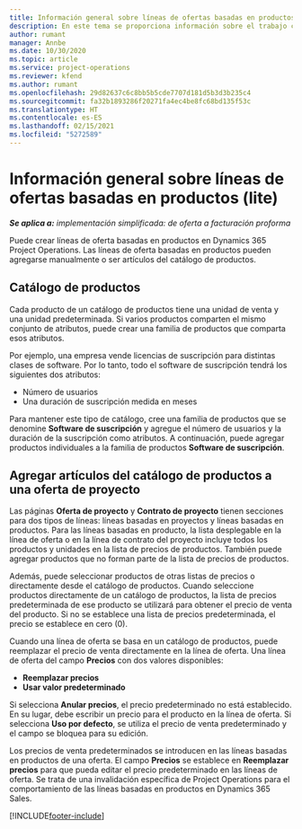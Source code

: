 ```yaml
---
title: Información general sobre líneas de ofertas basadas en productos (lite)
description: En este tema se proporciona información sobre el trabajo con líneas de oferta basadas en producto.
author: rumant
manager: Annbe
ms.date: 10/30/2020
ms.topic: article
ms.service: project-operations
ms.reviewer: kfend
ms.author: rumant
ms.openlocfilehash: 29d82637c6c8bb5b5cde7707d181d5b3d3b235c4
ms.sourcegitcommit: fa32b1893286f20271fa4ec4be8fc68bd135f53c
ms.translationtype: HT
ms.contentlocale: es-ES
ms.lasthandoff: 02/15/2021
ms.locfileid: "5272589"
---
```

# <a name="product-based-quote-lines-overview---lite"></a>Información general sobre líneas de ofertas basadas en productos (lite)

_**Se aplica a:** implementación simplificada: de oferta a facturación proforma_

Puede crear líneas de oferta basadas en productos en Dynamics 365 Project Operations. Las líneas de oferta basadas en productos pueden agregarse manualmente o ser artículos del catálogo de productos.

## <a name="product-catalog"></a>Catálogo de productos

Cada producto de un catálogo de productos tiene una unidad de venta y una unidad predeterminada. Si varios productos comparten el mismo conjunto de atributos, puede crear una familia de productos que comparta esos atributos. 

Por ejemplo, una empresa vende licencias de suscripción para distintas clases de software. Por lo tanto, todo el software de suscripción tendrá los siguientes dos atributos:

- Número de usuarios
- Una duración de suscripción medida en meses

Para mantener este tipo de catálogo, cree una familia de productos que se denomine **Software de suscripción** y agregue el número de usuarios y la duración de la suscripción como atributos. A continuación, puede agregar productos individuales a la familia de productos **Software de suscripción**.

## <a name="add-product-catalog-items-to-a-project-quote"></a>Agregar artículos del catálogo de productos a una oferta de proyecto

Las páginas **Oferta de proyecto** y **Contrato de proyecto** tienen secciones para dos tipos de líneas: líneas basadas en proyectos y líneas basadas en productos. Para las líneas basadas en producto, la lista desplegable en la línea de oferta o en la línea de contrato del proyecto incluye todos los productos y unidades en la lista de precios de productos. También puede agregar productos que no forman parte de la lista de precios de productos.

Además, puede seleccionar productos de otras listas de precios o directamente desde el catálogo de productos. Cuando seleccione productos directamente de un catálogo de productos, la lista de precios predeterminada de ese producto se utilizará para obtener el precio de venta del producto. Si no se establece una lista de precios predeterminada, el precio se establece en cero (0).

Cuando una línea de oferta se basa en un catálogo de productos, puede reemplazar el precio de venta directamente en la línea de oferta. Una línea de oferta del campo **Precios** con dos valores disponibles:

- **Reemplazar precios**
- **Usar valor predeterminado**

Si selecciona **Anular precios**, el precio predeterminado no está establecido. En su lugar, debe escribir un precio para el producto en la línea de oferta. Si selecciona **Uso por defecto**, se utiliza el precio de venta predeterminado y el campo se bloquea para su edición.

Los precios de venta predeterminados se introducen en las líneas basadas en productos de una oferta. El campo **Precios** se establece en **Reemplazar precios** para que pueda editar el precio predeterminado en las líneas de oferta. Se trata de una invalidación específica de Project Operations para el comportamiento de las líneas basadas en productos en Dynamics 365 Sales.


[!INCLUDE[footer-include](../../includes/footer-banner.md)]